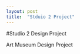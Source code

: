 ```yaml
---
layout: post
title:  "Stduio 2 Project"
---
```

#Studio 2 Design Project

Art Museum Design Project
